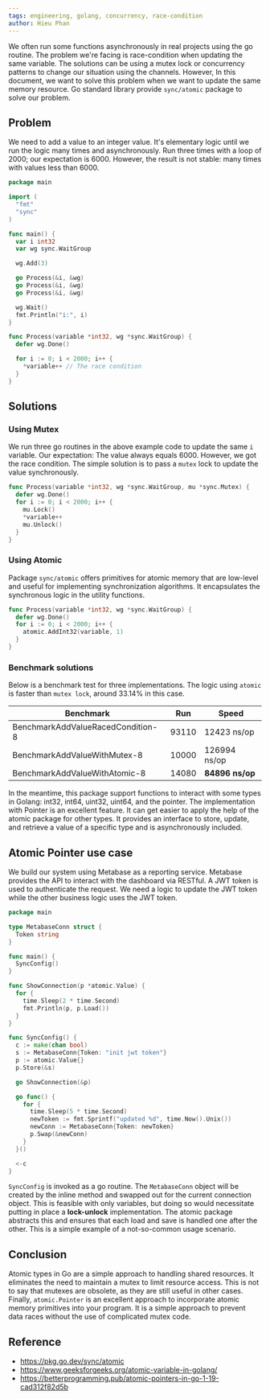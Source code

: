 ```yaml
---
tags: engineering, golang, concurrency, race-condition
author: Hieu Phan
---
```


We often run some functions asynchronously in real projects using the go routine. The problem we're facing is race-condition when updating the same variable. The solutions can be using a mutex lock or concurrency patterns to change our situation using the channels. However, In this document, we want to solve this problem when we want to update the same memory resource. Go standard library provide `sync/atomic` package to solve our problem.

## Problem

We need to add a value to an integer value. It's elementary logic until we run the logic many times and asynchronously. Run three times with a loop of 2000; our expectation is 6000. However, the result is not stable: many times with values less than 6000.

```go
package main

import (
  "fmt"
  "sync"
)

func main() {
  var i int32
  var wg sync.WaitGroup

  wg.Add(3)

  go Process(&i, &wg)
  go Process(&i, &wg)
  go Process(&i, &wg)

  wg.Wait()
  fmt.Println("i:", i)
}

func Process(variable *int32, wg *sync.WaitGroup) {
  defer wg.Done()

  for i := 0; i < 2000; i++ {
    *variable++ // The race condition
  }
}
```

## Solutions

### Using Mutex

We run three go routines in the above example code to update the same `i` variable. Our expectation: The value always equals 6000. However, we got the race condition. The simple solution is to pass a `mutex` lock to update the value synchronously.

```go
func Process(variable *int32, wg *sync.WaitGroup, mu *sync.Mutex) {
  defer wg.Done()
  for i := 0; i < 2000; i++ {
    mu.Lock()
    *variable++
    mu.Unlock()
  }
}
```

### Using Atomic

Package `sync/atomic` offers primitives for atomic memory that are low-level and useful for implementing synchronization algorithms. It encapsulates the synchronous logic in the utility functions.

```go
func Process(variable *int32, wg *sync.WaitGroup) {
  defer wg.Done()
  for i := 0; i < 2000; i++ {
    atomic.AddInt32(variable, 1)
  }
}
```

### Benchmark solutions

Below is a benchmark test for three implementations. The logic using `atomic` is faster than `mutex lock`, around 33.14% in this case.

| Benchmark                         | Run   | Speed           |
| --------------------------------- | ----- | --------------- |
| BenchmarkAddValueRacedCondition-8 | 93110 | 12423 ns/op     |
| BenchmarkAddValueWithMutex-8      | 10000 | 126994 ns/op    |
| BenchmarkAddValueWithAtomic-8     | 14080 | **84896 ns/op** |

In the meantime, this package support functions to interact with some types in Golang: int32, int64, uint32, uint64, and the pointer. The implementation with Pointer is an excellent feature. It can get easier to apply the help of the atomic package for other types. It provides an interface to store, update, and retrieve a value of a specific type and is asynchronously included.

## Atomic Pointer use case

We build our system using Metabase as a reporting service. Metabase provides the API to interact with the dashboard via RESTful. A JWT token is used to authenticate the request. We need a logic to update the JWT token while the other business logic uses the JWT token.

```go
package main

type MetabaseConn struct {
  Token string
}

func main() {
  SyncConfig()
}

func ShowConnection(p *atomic.Value) {
  for {
    time.Sleep(2 * time.Second)
    fmt.Println(p, p.Load())
  }
}

func SyncConfig() {
  c := make(chan bool)
  s := MetabaseConn{Token: "init jwt token"}
  p := atomic.Value{}
  p.Store(&s)

  go ShowConnection(&p)

  go func() {
    for {
      time.Sleep(5 * time.Second)
      newToken := fmt.Sprintf("updated %d", time.Now().Unix())
      newConn := MetabaseConn{Token: newToken}
      p.Swap(&newConn)
    }
  }()

  <-c
}
```

`SyncConfig` is invoked as a go routine. The `MetabaseConn` object will be created by the inline method and swapped out for the current connection object. This is feasible with only variables, but doing so would necessitate putting in place a **lock-unlock** implementation. The atomic package abstracts this and ensures that each load and save is handled one after the other. This is a simple example of a not-so-common usage scenario.

## Conclusion

Atomic types in Go are a simple approach to handling shared resources. It eliminates the need to maintain a mutex to limit resource access. This is not to say that mutexes are obsolete, as they are still useful in other cases. Finally, `atomic.Pointer` is an excellent approach to incorporate atomic memory primitives into your program. It is a simple approach to prevent data races without the use of complicated mutex code.

## Reference

- https://pkg.go.dev/sync/atomic
- https://www.geeksforgeeks.org/atomic-variable-in-golang/
- https://betterprogramming.pub/atomic-pointers-in-go-1-19-cad312f82d5b

